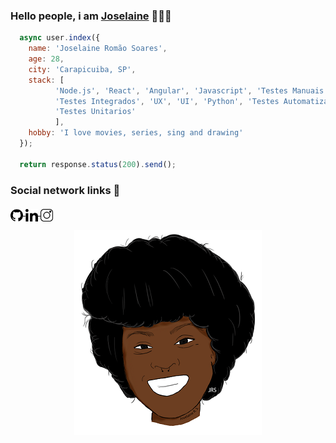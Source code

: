 ### Hello people, i am [Joselaine](https://github.com/joselainejrs/joselainejrs/) 🙋🏾‍♀️

```javascript
  async user.index({
    name: 'Joselaine Romão Soares',
    age: 28,
    city: 'Carapicuiba, SP',
    stack: [
          'Node.js', 'React', 'Angular', 'Javascript', 'Testes Manuais',
          'Testes Integrados', 'UX', 'UI', 'Python', 'Testes Automatizados',
          'Testes Unitarios'
          ],
    hobby: 'I love movies, series, sing and drawing'
  });
  
  return response.status(200).send();
```

### Social network links 🔗
<p float="left">
  <a href="https://github.com/joselainejrs">
    <img src="https://github.com/joselainejrs/joselainejrs/blob/master/img/icon/github-image.svg"  align="middle" width="20px" />
  </a>
  <a href="https://www.linkedin.com/in/joselaine-soares/">
    <img src="https://github.com/joselainejrs/joselainejrs/blob/master/img/icon/linkedin.svg"  align="middle" width="20px"/>
  </a>
  <a href="https://www.instagram.com/joselaineart/">
    <img src="https://github.com/joselainejrs/joselainejrs/blob/master/img/icon/instagram.svg"  align="middle" width="20px"/>
  </a>
</p>

<p align="center">
  <img  src="https://github.com/joselainejrs/joselainejrs/blob/master/img/joselaine.png" alt="Imagem Joselaine">
</p>

<!--
**joselainejrs/joselainejrs** is a ✨ _special_ ✨ repository because its `README.md` (this file) appears on your GitHub profile.

Here are some ideas to get you started:

- 🔭 I’m currently working on ...
- 🌱 I’m currently learning ...
- 👯 I’m looking to collaborate on ...
- 🤔 I’m looking for help with ...
- 💬 Ask me about ...
- 📫 How to reach me: ...
- 😄 Pronouns: ...
- ⚡ Fun fact: ...
-->
